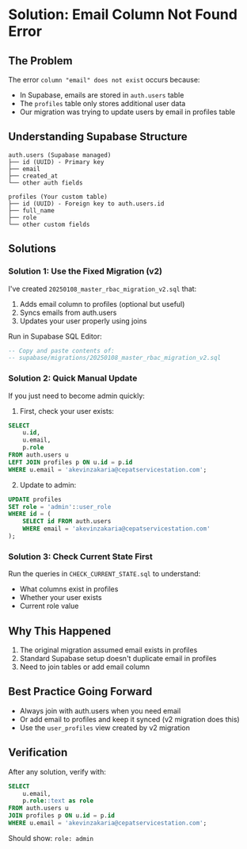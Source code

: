 # Solution: Email Column Not Found Error

## The Problem
The error `column "email" does not exist` occurs because:
- In Supabase, emails are stored in `auth.users` table
- The `profiles` table only stores additional user data
- Our migration was trying to update users by email in profiles table

## Understanding Supabase Structure
```
auth.users (Supabase managed)
├── id (UUID) - Primary key
├── email
├── created_at
└── other auth fields

profiles (Your custom table)
├── id (UUID) - Foreign key to auth.users.id
├── full_name
├── role
└── other custom fields
```

## Solutions

### Solution 1: Use the Fixed Migration (v2)
I've created `20250108_master_rbac_migration_v2.sql` that:
1. Adds email column to profiles (optional but useful)
2. Syncs emails from auth.users
3. Updates your user properly using joins

Run in Supabase SQL Editor:
```sql
-- Copy and paste contents of:
-- supabase/migrations/20250108_master_rbac_migration_v2.sql
```

### Solution 2: Quick Manual Update
If you just need to become admin quickly:

1. First, check your user exists:
```sql
SELECT 
    u.id,
    u.email,
    p.role
FROM auth.users u
LEFT JOIN profiles p ON u.id = p.id
WHERE u.email = 'akevinzakaria@cepatservicestation.com';
```

2. Update to admin:
```sql
UPDATE profiles 
SET role = 'admin'::user_role
WHERE id = (
    SELECT id FROM auth.users 
    WHERE email = 'akevinzakaria@cepatservicestation.com'
);
```

### Solution 3: Check Current State First
Run the queries in `CHECK_CURRENT_STATE.sql` to understand:
- What columns exist in profiles
- Whether your user exists
- Current role value

## Why This Happened
1. The original migration assumed email exists in profiles
2. Standard Supabase setup doesn't duplicate email in profiles
3. Need to join tables or add email column

## Best Practice Going Forward
- Always join with auth.users when you need email
- Or add email to profiles and keep it synced (v2 migration does this)
- Use the `user_profiles` view created by v2 migration

## Verification
After any solution, verify with:
```sql
SELECT 
    u.email,
    p.role::text as role
FROM auth.users u
JOIN profiles p ON u.id = p.id
WHERE u.email = 'akevinzakaria@cepatservicestation.com';
```

Should show: `role: admin`